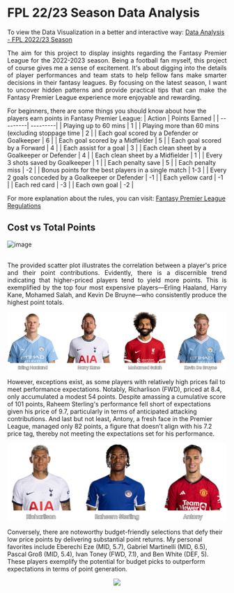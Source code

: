 <h1>FPL 22/23 Season Data Analysis</h1> 

<p>To view the Data Visualization in a better and interactive way: <a href = "https://nbviewer.org/github/ewaldo19/FPL-22-23-Data-Analysis/blob/3e3342279223c4c2b599eb1923052a94ca394217/FPL%202022-23%20Analysis.ipynb">Data Analysis - FPL 2022/23 Season</a></p>

<body><p align="justify">The aim for this project to display insights regarding the Fantasy Premier League for the 2022-2023 season. Being a football fan myself, this project of course gives me a sense of excitement. It's about digging into the details of player performances and team stats to help fellow fans make smarter decisions in their fantasy leagues. By focusing on the latest season, I want to uncover hidden patterns and provide practical tips that can make the Fantasy Premier League experience more enjoyable and rewarding.</p>

For beginners, there are some things you should know about how the players earn points in Fantasy Premier League:
| Action | Points Earned |
| ---------| ---------|
| Playing up to 60 mins  | 1 |
| Playing more than 60 mins (excluding stoppage time | 2 |
| Each goal scored by a Defender or Goalkeeper | 6 |
| Each goal scored by a Midfielder | 5 |
| Each goal scored by a Forward | 4 |
| Each assist for a goal | 3 |
| Each clean sheet by a Goalkeeper or Defender | 4 |
| Each clean sheet by a Midfielder | 1 |
| Every 3 shots saved by Goalkeeper | 1 |
| Each penalty save | 5 |
| Each penalty miss | -2 |
| Bonus points for the best players in a single match | 1-3 |
| Every 2 goals conceded by a Goalkeeper or Defender | -1 |
| Each yellow card | -1 |
| Each red card | -3 |
| Each own goal | -2 |

For more explanation about the rules, you can visit: <a href = "https://www.premierleague.com/news/2174909">Fantasy Premier League Regulations</a>

</body>

<h2>Cost vs Total Points</h2>
<img width="1000" alt="image" src="https://github.com/ewaldo19/FPL-22-23-Data-Analysis/assets/57058557/ea7f5301-53f3-41a2-9359-c940119c26de">
<br><br>
<p align = "justify">The provided scatter plot illustrates the correlation between a player's price and their point contributions. Evidently, there is a discernible trend indicating that higher-priced players tend to yield more points. This is exemplified by the top four most expensive players—Erling Haaland, Harry Kane, Mohamed Salah, and Kevin De Bruyne—who consistently produce the highest point totals. 

<div align = "center">
  <img src = "https://github.com/ewaldo19/FPL-22-23-Data-Analysis/blob/52d9ffeb7c33457a99aa35627f1a0c56784f5945/data/Prem%20Most%20Points.png"><alt = "Prem Most Points">
</div>

However, exceptions exist, as some players with relatively high prices fail to meet performance expectations. Notably, Richarlison (FWD), priced at 8.4, only accumulated a modest 54 points. Despite amassing a cumulative score of 101 points, Raheem Sterling's performance fell short of expectations given his price of 9.7, particularly in terms of anticipated attacking contributions. And last but not least, Antony, a fresh face in the Premier League, managed only 82 points, a figure that doesn't align with his 7.2 price tag, thereby not meeting the expectations set for his performance.

<div align = "center">
  <img src = "https://github.com/ewaldo19/FPL-22-23-Data-Analysis/blob/52d9ffeb7c33457a99aa35627f1a0c56784f5945/data/Prem%20Flops.png"><alt = "Prem Flops">
</div>

Conversely, there are noteworthy budget-friendly selections that defy their low price points by delivering substantial point returns. My personal favorites include Eberechi Eze (MID, 5.7), Gabriel Martinelli (MID, 6.5), Pascal Groß (MID, 5.4), Ivan Toney (FWD, 7.1), and Ben White (DEF, 5). These players exemplify the potential for budget picks to outperform expectations in terms of point generation. </p>

<div align = "center">
  <img src = "https://github.com/ewaldo19/FPL-22-23-Data-Analysis/blob/18890eb1e247ed452c1f2049e7d96a2e1bea24e1/data/Prem%20Budget%20Picks.png)https://github.com/ewaldo19/FPL-22-23-Data-Analysis/blob/18890eb1e247ed452c1f2049e7d96a2e1bea24e1/data/Prem%20Budget%20Picks.png"><alt = "Personal Favorites">
</div>
